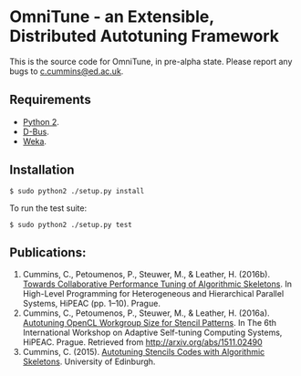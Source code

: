 # OmniTune - an Extensible, Distributed Autotuning Framework

This is the source code for OmniTune, in pre-alpha state. Please
report any bugs to [c.cummins@ed.ac.uk](c.cummins@ed.ac.uk).


## Requirements

* [Python 2](https://www.python.org/download/releases/2.7.2/).
* [D-Bus](https://www.freedesktop.org/wiki/Software/dbus/).
* [Weka](http://www.cs.waikato.ac.nz/ml/weka/).


## Installation

```
$ sudo python2 ./setup.py install
```

To run the test suite:

```
$ sudo python2 ./setup.py test
```


## Publications:

1. Cummins, C., Petoumenos, P., Steuwer, M., & Leather,
   H. (2016b). [Towards Collaborative Performance Tuning of Algorithmic Skeletons](http://chriscummins.cc/pub/2016-hlpgpu.pdf). In
   High-Level Programming for Heterogeneous and Hierarchical Parallel
   Systems, HiPEAC (pp. 1–10). Prague.
1. Cummins, C., Petoumenos, P., Steuwer, M., & Leather,
   H. (2016a). [Autotuning OpenCL Workgroup Size for Stencil Patterns](http://chriscummins.cc/pub/2016-adapt.pdf). In
   The 6th International Workshop on Adaptive Self-tuning Computing
   Systems, HiPEAC. Prague. Retrieved from
   http://arxiv.org/abs/1511.02490
1. Cummins,
   C. (2015). [Autotuning Stencils Codes with Algorithmic Skeletons](http://chriscummins.cc/u/ed/msc-thesis.pdf). University
   of Edinburgh.
